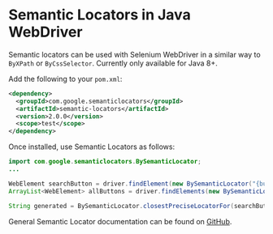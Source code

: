 # Semantic Locators in Java WebDriver

Semantic locators can be used with Selenium WebDriver in a similar way to
`ByXPath` or `ByCssSelector`. Currently only available for Java 8+.

Add the following to your `pom.xml`:

```xml
<dependency>
  <groupId>com.google.semanticlocators</groupId>
  <artifactId>semantic-locators</artifactId>
  <version>2.0.0</version>
  <scope>test</scope>
</dependency>
```

Once installed, use Semantic Locators as follows:

```java
import com.google.semanticlocators.BySemanticLocator;
...

WebElement searchButton = driver.findElement(new BySemanticLocator("{button 'Google search'}"));
ArrayList<WebElement> allButtons = driver.findElements(new BySemanticLocator("{button}"));

String generated = BySemanticLocator.closestPreciseLocatorFor(searchButton); // {button 'Google search'}
```

General Semantic Locator documentation can be found on
[GitHub](http://github.com/google/semantic-locators#readme).
